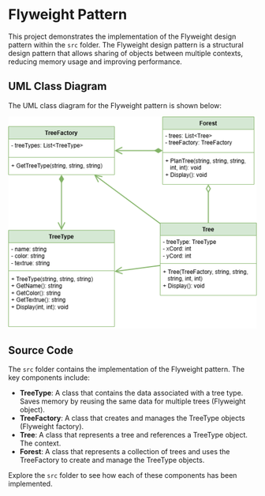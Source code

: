  # Flyweight Pattern

This project demonstrates the implementation of the Flyweight design pattern within the `src` folder. 
The Flyweight design pattern is a structural design pattern that allows sharing of objects between multiple contexts, reducing memory usage and improving performance.

## UML Class Diagram

The UML class diagram for the Flyweight pattern is shown below:

![UML Class Diagram](../flyweight/documentation/flyweight.drawio.png)

## Source Code

The `src` folder contains the implementation of the Flyweight pattern. The key components include:

- **TreeType**: A class that contains the data associated with a tree type. Saves memory by reusing the same data for multiple trees (Flyweight object).
- **TreeFactory**: A class that creates and manages the TreeType objects (Flyweight factory).
- **Tree**: A class that represents a tree and references a TreeType object. The context.
- **Forest**: A class that represents a collection of trees and uses the TreeFactory to create and manage the TreeType objects.

Explore the `src` folder to see how each of these components has been implemented.
